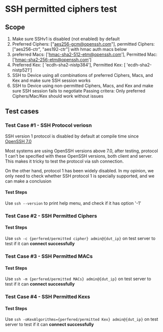  # SSH permitted ciphers test

 ## Scope

1. Make sure SSHv1 is disabled (not enabled) by default
2. Preferred Ciphers: ["aes256-gcm@openssh.com"], permitted Ciphers: ["aes256-ctr", "aes192-ctr"] with hmac auth macs below
3. preferred Macs: ['hmac-sha2-512-etm@openssh.com'], Permitted Mac: ['hmac-sha2-256-etm@openssh.com']
4. Preferred Kex: [ 'ecdh-sha2-nistp384'], Permitted Kex: [ 'ecdh-sha2-nistp521']
5. SSH to Device using all combinations of preferred Ciphers, Macs, and Kex and make sure SSH session works
6. SSH to Device using non-permitted Ciphers, Macs, and Kex and make sure SSH session fails to negotiate
Passing critera: Only preferred Ciphers/Mac/Kex should work without issues

 ## Test cases

 ### Test Case #1 - SSH Protocol veriosn

 SSH version 1 protocol is disabled by default at compile time since [OpenSSH 7.0](https://www.openssh.com/txt/release-7.0)

 Most systems are using OpenSSH versions above 7.0, after testing, protocol 1 can't be specified with these OpenSSH versions, both client and server. This makes it tricky to test the protocol via ssh connection.

 On the other hand, protocol 1 has been widely disabled. In my opinion, we only need to check whether SSH protocol 1 is specially supported, and we can make a conclusion

 #### Test Steps

 Use `ssh --version` to print help menu, and check if it has option '-1'

 ### Test Case #2 - SSH Permitted Ciphers

 #### Test Steps

 Use `ssh -c {perfered/permitted cipher} admin@{dut_ip}` on test server to test if it can **connect successfully**

 ### Test Case #3 - SSH Permitted MACs

 #### Test Steps

 Use `ssh -m {perfered/permitted MACs} admin@{dut_ip}` on test server to test if it can **connect successfully**

 ### Test Case #4 - SSH Permitted Kexs

 #### Test Steps

 Use `ssh -oKexAlgorithms={perfered/permitted Kex} admin@{dut_ip}` on test server to test if it can **connect successfully**
